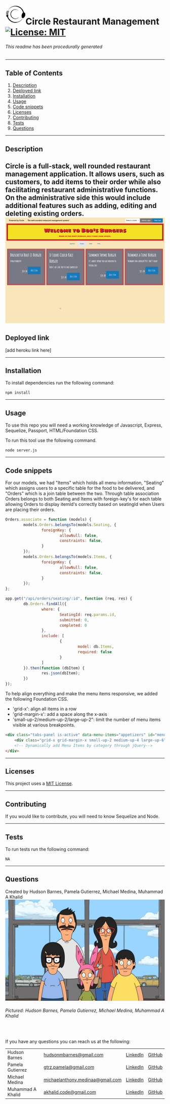 # ![Circle](public/assets/circle-ico.png)Circle Restaurant Management [![License: MIT](https://img.shields.io/badge/License-MIT-yellow.svg)](https://opensource.org/licenses/MIT) 
###### This readme has been procedurally generated 

-----------------------
## Table of Contents
1. [Description](#description)
2. [Deployed link](#deployed-link)
3. [Installation](#installation)
4. [Usage](#usage)
5. [Code snippets](#code-snippets)
6. [Licenses](#licenses)
7. [Contributing](#contributing)
8. [Tests](#tests)
9. [Questions](#questions)

-----------------------
## Description
Circle is a full-stack, well rounded restaurant management application. It allows users, such as customers, to add items to their order while also facilitating restaurant administrative functions. On the administrative side this would include additional features such as adding, editing and deleting existing orders.
![Main Page](public/assets/main.gif)
-----------------------
## Deployed link
[add heroku link here]

-----------------------
## Installation
To install dependencies run the following command:
```
npm install
```

-----------------------
## Usage
To use this repo you will need a working knowledge of Javascript, Express, Sequelize, Passport, HTML/Foundation CSS. 

To run this tool use the following command. 

```
node server.js
```
-----------------------
## Code snippets

For our models, we had "Items" which holds all menu information, "Seating" which assigns users to a specific table for the food to be delivered, and "Orders" which is a join table between the two. Through table association Orders belongs to both Seating and Items with foreign-key's for each table allowing Orders to display itemId's correctly based on seatingId when Users are placing their orders.

```javascript
Orders.associate = function (models) {
		models.Orders.belongsTo(models.Seating, {
				foreignKey: {
						allowNull: false,
						constraints: false,
				}
		});
		models.Orders.belongsTo(models.Items, {
				foreignKey: {
						allowNull: false,
						constraints: false,
				}
		});
};
```

<!-- [Add comments here] -->

```javascript
app.get("/api/orders/seating/:id", function (req, res) {
		db.Orders.findAll({
				where: {
						SeatingId: req.params.id,
						submitted: 0,
						completed: 0
				},
				include: [
						{
								model: db.Items,
								required: false
						}
				]
		}).then(function (dbItem) {
				res.json(dbItem);
		})
});
```
To help align everything and make the menu items responsive, we added the following Foundation CSS. 

- 'grid-x': align all items in a row
- 'grid-margin-x': add a space along the x-axis
- 'small-up-2/medium-up-2/large-up-2": limit the number of menu items visible at various breakpoints.

```html
<div class="tabs-panel is-active" data-menu-items="appetizers" id="menuAppetizers">
	<div class="grid-x grid-margin-x small-up-2 medium-up-4 large-up-6" id="appetizerItem"></div>
	<!-- Dynamically add Menu Items by category through jQuery-->
</div>
```

-----------------------
## Licenses
This project uses a [MIT License](https://opensource.org/licenses/MIT). 

-----------------------
## Contributing
If you would like to contribute, you will need to know Sequelize and Node.

-----------------------
## Tests
To run tests run the following command:
```
NA
```

-----------------------
## Questions
Created by Hudson Barnes, Pamela Gutierrez, Michael Medina, Muhammad A Khalid
![Family](public/assets/family.jpg)
###### Pictured: Hudson Barnes, Pamela Gutierrez, Michael Medina, Muhammad A Khalid
<br>

If you have any questions you can reach us at the following: 

| | | | |
|-|-|-|-|
| Hudson Barnes  | [hudsonmbarnes@gmail.com](mailto:hudsonmbarnes@gmail.com)  |[LinkedIn](https://www.linkedin.com/in/hudson-barnes-398483151/) | [GitHub](https://github.com/hudsonmbarnes)  |
| Pamela Gutierrez  | [gtrz.pamela@gmail.com](mailto:gtrz.pamela@gmail.com)  |[LinkedIn](http://www.linkedin.com/in/pamela-gutierrez) | [GitHub](https://github.com/pamela-gutierrez)  |
| Michael Medina  | [michaelanthony.medinaa@gmail.com](mailto:michaelanthony.medinaa@gmail.com)  |[LinkedIn](https://www.linkedin.com/in/michaelanthonyy/) | [GitHub](https://github.com/michaelanthonyyy)  |
| Muhammad A Khalid  | [akhalid.code@gmail.com](mailto:akhalid.code@gmail.com)  |[LinkedIn](https://www.linkedin.com/in/abdullahkhalid/) | [GitHub](https://github.com/akhalid88/)  |